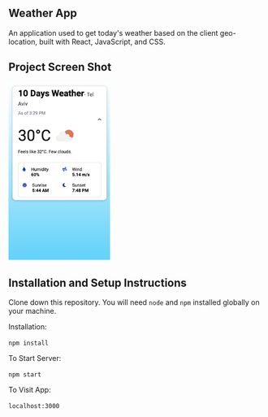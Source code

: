 ## Weather App

An application used to get today's weather based on the client geo-location, built with React, JavaScript, and CSS.

## Project Screen Shot

<img src="https://raw.githubusercontent.com/or-daniel/weather-app/main/assets/app-screenshot.png " width="200">

## Installation and Setup Instructions

Clone down this repository. You will need `node` and `npm` installed globally on your machine.

Installation:

`npm install`

To Start Server:

`npm start`

To Visit App:

`localhost:3000`
